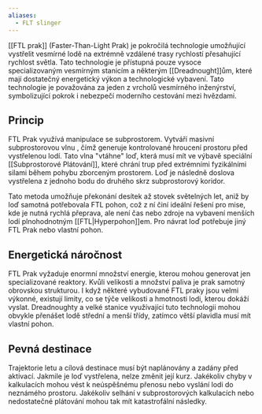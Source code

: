 ```yaml
---
aliases:
  - FLT slinger
---
```

[[FTL prak]] (Faster-Than-Light Prak) je pokročilá technologie umožňující vystřelit vesmírné lodě na extrémně vzdálené trasy rychlostí přesahující rychlost světla. Tato technologie je přístupná pouze vysoce specializovaným vesmírným stanicím a některým [[Dreadnought]]ům, které mají dostatečný energetický výkon a technologické vybavení. Tato technologie je považována za jeden z vrcholů vesmírného inženýrství, symbolizující pokrok i nebezpečí moderního cestování mezi hvězdami.

## Princip
FTL Prak využívá manipulace se subprostorem. Vytváří masivní subprostorovou vlnu , čímž generuje kontrolované hroucení prostoru před vystřelenou lodí. Tato vlna "vtáhne" loď,  která musí mít ve výbavě speciální [[Subprostorové Plátování]], které chrání trup před extrémními fyzikálními silami během pohybu zborceným prostorem. Loď je následně doslova vystřelena z jednoho bodu do druhého skrz subprostorový koridor.

Tato metoda umožňuje překonání desítek až stovek světelných let, aniž by loď samotná potřebovala FTL pohon, což z ní činí ideální řešení pro mise, kde je nutná rychlá přeprava, ale není čas nebo zdroje na vybavení menších lodí plnohodnotným [[FTL|Hyperpohon]]em. Pro návrat loď potřebuje jiný FTL Prak nebo vlastní pohon.

## Energetická náročnost
FTL Prak vyžaduje enormní množství energie, kterou mohou generovat jen specializované reaktory. Kvůli velikosti a množství paliva je prak samotný obrovskou strukturou. I když některé vybudované FTL praky jsou velmi výkonné, existují limity, co se týče velikosti a hmotnosti lodi, kterou dokáží vyslat. Dreadnoughty a velké stanice využívající tuto technologii mohou obvykle přenášet lodě střední a menší třídy, zatímco větší plavidla musí mít vlastní pohon.

## Pevná destinace
Trajektorie letu a cílová destinace musí být naplánovány a zadány před aktivací. Jakmile je loď vystřelena, nelze změnit její kurz. Jakékoliv chyby v kalkulacích mohou vést k neúspěšnému přenosu nebo vyslání lodi do neznámého prostoru. Jakékoliv selhání v subprostorových kalkulacích nebo nedostatečné plátování mohou tak mít katastrofální následky.
